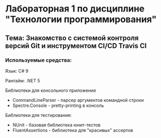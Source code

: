 # Лабораторная 1 по дисциплине "Технологии программирования"

## Тема: Знакомство с системой контроля версий Git и инструментом CI/CD Travis CI

### Используемые средства:

Язык: C# 9

Рантайм: .NET 5

Библиотеки для консольного приложения
* CommandLineParser - парсер аргументов командной строки
* Spectre.Console - pretty-printing в консоль

Библиотеки для тестирования:
* NUnit - базовая библиотека юнит-тестов
* FluentAssertions - библиотека для "красивых" ассертов
